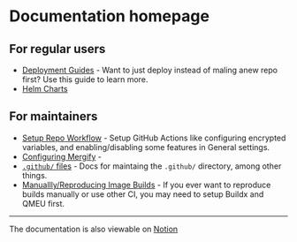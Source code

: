# Documentation homepage

## For regular users

* [Deployment Guides](deployment-guides/README.md) - Want to just deploy instead of maling anew repo first? Use this guide to learn more.
* [Helm Charts](helm-charts/README.md)

## For maintainers

* [Setup Repo Workflow](post-repo-creation/setup-workflow.md) - Setup GitHub Actions like configuring encrypted variables, and enabling/disabling some features in General settings.
* [Configuring Mergify](post-repo-creation/mergify.md) -
* [`.github/` files](dotgithub-files.md) - Docs for maintaing the `.github/` directory, among other things.
* [Manuallly/Reproducing Image Builds](reproducible-builds.md) - If you ever want to reproduce builds manually or use other CI, you may need to setup Buildx and QMEU first.

---

The documentation is also viewable on [Notion](https://notion.so/404notfound)
